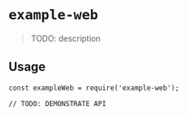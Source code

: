 # `example-web`

> TODO: description

## Usage

```
const exampleWeb = require('example-web');

// TODO: DEMONSTRATE API
```
